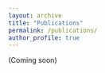 ```yaml
---
layout: archive
title: "Publications"
permalink: /publications/
author_profile: true
---
```


(Coming soon)
